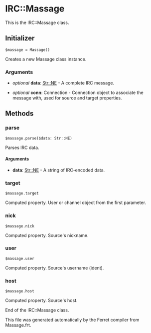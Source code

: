 # IRC::Massage

This is the IRC::Massage class.




## Initializer

```
$massage = Massage()
```

Creates a new Massage class instance.


### Arguments

* *optional* __data__: [Str::NE](/doc/std/String.md) - A complete IRC message.

* *optional* __conn__: Connection - Connection object to associate the message with,
used for source and target properties.

## Methods

### parse

```
$massage.parse($data: Str::NE)
```

Parses IRC data.


#### Arguments

* __data__: [Str::NE](/doc/std/String.md) - A string of IRC-encoded data.



### target

```
$massage.target
```

Computed property. User or channel object from the first parameter.



### nick

```
$massage.nick
```

Computed property. Source's nickname.



### user

```
$massage.user
```

Computed property. Source's username (ident).



### host

```
$massage.host
```

Computed property. Source's host.





End of the IRC::Massage class.

This file was generated automatically by the Ferret compiler from
Massage.frt.